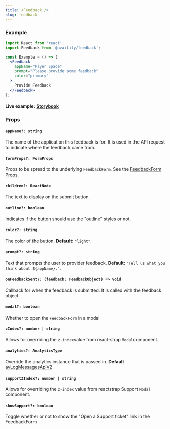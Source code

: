 ```yaml
---
title: <Feedback />
slug: feedback
---
```


### Example

```jsx
import React from 'react';
import Feedback from '@availity/feedback';

const Example = () => (
  <Feedback
    appName="Payer Space"
    prompt="Please provide some feedback"
    color="primary"
  >
    Provide Feedback
  </Feedback>
);
```

#### Live example: <a href="https://availity.github.io/availity-react/storybook/?path=/docs/components-feedback-feedback--docs"> Storybook</a>

### Props

#### `appName?: string`

The name of the application this feedback is for. It is used in the API request to indicate where the feedback came from.

#### `formProps?: FormProps`

Props to be spread to the underlying `FeedbackForm`. See the [FeedbackForm Props](/components/feedback/form/#props).

#### `children?: ReactNode`

The text to display on the submit button.

#### `outline?: boolean`

Indicates if the button should use the "outline" styles or not.

#### `color?: string`

The color of the button. **Default:** `"light"`.

#### `prompt?: string`

Text that prompts the user to provider feedback. **Default:** `"Tell us what you think about ${appName}."`.

#### `onFeedbackSent?: (feedback: FeedbackObject) => void`

Callback for when the feedback is submitted. It is called with the feedback object.

#### `modal?: boolean`

Whether to open the `FeedbackForm` in a modal

#### `zIndex?: number | string`

Allows for overriding the `z-index`value from react-strap `Modal`component.

#### `analytics?: AnalyticsType`

Override the analytics instance that is passed in. **Default** [avLogMessagesApiV2](https://availity.github.io/sdk-js/api/definitions/logs/)

#### `supportZIndex?: number | string`

Allows for overriding the `z-index` value from reactstrap Support `Modal` component.

#### `showSupport?: boolean`

Toggle whether or not to show the "Open a Support ticket" link in the FeedbackForm
